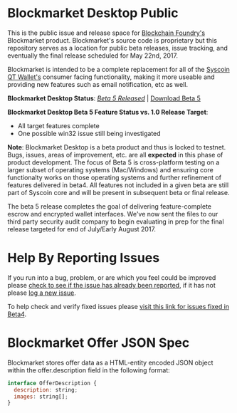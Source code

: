 # Blockmarket Desktop Public

This is the public issue and release space for [Blockchain Foundry's](http://blockchainfoundry.co) Blockmarket product. Blockmarket's source code is proprietary but this repository serves as a location for public beta releases, issue tracking, and eventually the final release scheduled for May 22nd, 2017. 

Blockmarket is intended to be a complete replacement for all of the [Syscoin QT Wallet's](http://syscoin.org) consumer facing functionality, making it more useable and providing new features such as email notification, etc as well.

**Blockmarket Desktop Status**: *[Beta 5 Released](https://medium.com/@BlockchainFoundry/announcing-blockmarket-desktop-beta-4-4f8132a0f798)* | [Download Beta 5](https://github.com/syscoin/blockmarket-desktop-public/releases/tag/1.0.0-beta5)

**Blockmarket Desktop Beta 5 Feature Status vs. 1.0 Release Target**: 
* All target features complete
* One possible win32 issue still being investigated

**Note**: Blockmarket Desktop is a beta product and thus is locked to testnet. Bugs, issues, areas of improvement, etc. are all **expected** in this phase of product development. The focus of Beta 5 is cross-platform testing on a larger subset of operating systems (Mac/Windows) and ensuring core functionalty works on those operating systems and further refinement of features delivered in beta4. All features not included in a given beta are still part of Syscoin core and will be present in subsequent beta or final release. 

The beta 5 release completes the goal of delivering feature-complete escrow and encrypted wallet interfaces. We've now sent the files to our third party security audit company to begin evaluating in prep for the final release targeted for end of July/Early August 2017.

# Help By Reporting Issues
If you run into a bug, problem, or are which you feel could be improved please [check to see if the issue has already been reported](https://github.com/syscoin/blockmarket-desktop-public/issues), if it has not please [log a new issue](https://github.com/syscoin/blockmarket-desktop-public/issues/new). 

To help check and verify fixed issues please [visit this link for issues fixed in Beta4](https://github.com/syscoin/blockmarket-desktop-public/issues?q=is%3Aissue+is%3Aopen+label%3A%22retest+in+beta4%22).

# Blockmarket Offer JSON Spec
Blockmarket stores offer data as a HTML-entity encoded JSON object within the offer.description field in the following format:

```javascript
interface OfferDescription {
  description: string;
  images: string[];
}
```

